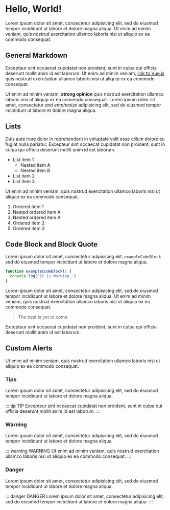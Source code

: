 # Hello, World!

Lorem ipsum dolor sit amet, consectetur adipisicing elit, sed do eiusmod tempor incididunt ut labore et dolore magna aliqua. Ut enim ad minim veniam, quis nostrud exercitation ullamco laboris nisi ut aliquip ex ea commodo consequat.

## General Markdown

Excepteur sint occaecat cupidatat non proident, sunt in culpa qui officia deserunt mollit anim id est laborum. Ut enim ad minim veniam, [link to Vue.js](https://vuejs.org) quis nostrud exercitation ullamco laboris nisi ut aliquip ex ea commodo consequat.

Ut enim ad minim veniam, **strong opinion** quis nostrud exercitation ullamco laboris nisi ut aliquip ex ea commodo consequat. Lorem ipsum dolor sit amet, consectetur *and emphasize* adipisicing elit, sed do eiusmod tempor incididunt ut labore et dolore magna aliqua.

## Lists

Duis aute irure dolor in reprehenderit in voluptate velit esse cillum dolore eu fugiat nulla pariatur. Excepteur sint occaecat cupidatat non proident, sunt in culpa qui officia deserunt mollit anim id est laborum.

- List item 1
  - Nested item A
  - Nested item B
- List item 2
- List item 3

Ut enim ad minim veniam, quis nostrud exercitation ullamco laboris nisi ut aliquip ex ea commodo consequat.

1. Ordered item 1
  1. Nested ordered item A
  2. Nested ordered item A
2. Ordered item 2
3. Ordered item 3

## Code Block and Block Quote

Lorem ipsum dolor sit amet, consectetur adipisicing elit, `exampleCodeBlock` sed do eiusmod tempor incididunt ut labore et dolore magna aliqua.

```js
function exampleCodeBlock() {
  console.log('It is Working.')
}
```

Lorem ipsum dolor sit amet, consectetur adipisicing elit, sed do eiusmod tempor incididunt ut labore et dolore magna aliqua. Ut enim ad minim veniam, quis nostrud exercitation ullamco laboris nisi ut aliquip ex ea commodo consequat.

> The best is yet to come.

Excepteur sint occaecat cupidatat non proident, sunt in culpa qui officia deserunt mollit anim id est laborum.

## Custom Alerts

Ut enim ad minim veniam, quis nostrud exercitation ullamco laboris nisi ut aliquip ex ea commodo consequat.

### Tips

Lorem ipsum dolor sit amet, consectetur adipisicing elit, sed do eiusmod tempor incididunt ut labore et dolore magna aliqua.

::: tip TIP
Excepteur sint occaecat cupidatat non proident, sunt in culpa qui officia deserunt mollit anim id est laborum.
:::

### Warning

Lorem ipsum dolor sit amet, consectetur adipisicing elit, sed do eiusmod tempor incididunt ut labore et dolore magna aliqua.

::: warning WARNING
Ut enim ad minim veniam, quis nostrud exercitation ullamco laboris nisi ut aliquip ex ea commodo consequat.
:::

### Danger

Lorem ipsum dolor sit amet, consectetur adipisicing elit, sed do eiusmod tempor incididunt ut labore et dolore magna aliqua.

::: danger DANGER
Lorem ipsum dolor sit amet, consectetur adipisicing elit, sed do eiusmod tempor incididunt ut labore et dolore magna aliqua.
:::
